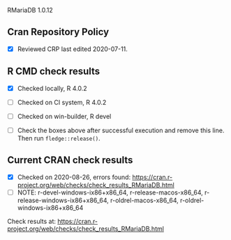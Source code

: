 RMariaDB 1.0.12

## Cran Repository Policy

- [x] Reviewed CRP last edited 2020-07-11.

## R CMD check results

- [x] Checked locally, R 4.0.2
- [ ] Checked on CI system, R 4.0.2
- [ ] Checked on win-builder, R devel

- [ ] Check the boxes above after successful execution and remove this line. Then run `fledge::release()`.

## Current CRAN check results

- [x] Checked on 2020-08-26, errors found: https://cran.r-project.org/web/checks/check_results_RMariaDB.html
- [ ] NOTE: r-devel-windows-ix86+x86_64, r-release-macos-x86_64, r-release-windows-ix86+x86_64, r-oldrel-macos-x86_64, r-oldrel-windows-ix86+x86_64

Check results at: https://cran.r-project.org/web/checks/check_results_RMariaDB.html
